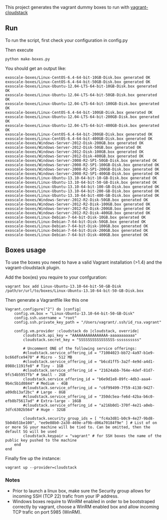 This project generates the vagrant dummy boxes to run with 
[vagrant-cloudstack](https://github.com/klarna/vagrant-cloudstack)

## Run

To run the script, first check your configuration in config.py

Then execute

    python make-boxes.py

You should get an output like:

    exoscale-boxes/Linux-CentOS-6.4-64-bit-10GB-Disk.box generated OK
    exoscale-boxes/Linux-CentOS-6.4-64-bit-50GB-Disk.box generated OK
    exoscale-boxes/Linux-Ubuntu-12.04-LTS-64-bit-10GB-Disk.box generated OK
    exoscale-boxes/Linux-Ubuntu-12.04-LTS-64-bit-50GB-Disk.box generated OK
    exoscale-boxes/Linux-Ubuntu-12.04-LTS-64-bit-100GB-Disk.box generated OK
    exoscale-boxes/Linux-CentOS-6.4-64-bit-100GB-Disk.box generated OK
    exoscale-boxes/Linux-Ubuntu-12.04-LTS-64-bit-200GB-Disk.box generated OK
    exoscale-boxes/Linux-Ubuntu-12.04-LTS-64-bit-400GB-Disk.box generated OK
    exoscale-boxes/Linux-CentOS-6.4-64-bit-200GB-Disk.box generated OK
    exoscale-boxes/Linux-CentOS-6.4-64-bit-400GB-Disk.box generated OK
    exoscale-boxes/Windows-Server-2012-Disk-200GB.box generated OK
    exoscale-boxes/Windows-Server-2012-Disk-50GB.box generated OK
    exoscale-boxes/Windows-Server-2012-Disk-100GB.box generated OK
    exoscale-boxes/Windows-Server-2012-Disk-400GB.box generated OK
    exoscale-boxes/Windows-Server-2008-R2-SP1-50GB-Disk.box generated OK
    exoscale-boxes/Windows-Server-2008-R2-SP1-100GB-Disk.box generated OK
    exoscale-boxes/Windows-Server-2008-R2-SP1-200GB-Disk.box generated OK
    exoscale-boxes/Windows-Server-2008-R2-SP1-400GB-Disk.box generated OK
    exoscale-boxes/Linux-Ubuntu-13.10-64-bit-10-GB-Disk.box generated OK
    exoscale-boxes/Linux-Ubuntu-13.10-64-bit-50-GB-Disk.box generated OK
    exoscale-boxes/Linux-Ubuntu-13.10-64-bit-100-GB-Disk.box generated OK
    exoscale-boxes/Linux-Ubuntu-13.10-64-bit-200-GB-Disk.box generated OK
    exoscale-boxes/Linux-Ubuntu-13.10-64-bit-400-GB-Disk.box generated OK
    exoscale-boxes/Windows-Server-2012-R2-Disk-50GB.box generated OK
    exoscale-boxes/Windows-Server-2012-R2-Disk-100GB.box generated OK
    exoscale-boxes/Windows-Server-2012-R2-Disk-200GB.box generated OK
    exoscale-boxes/Windows-Server-2012-R2-Disk-400GB.box generated OK
    exoscale-boxes/Linux-Debian-7-64-bit-Disk-10GB.box generated OK
    exoscale-boxes/Linux-Debian-7-64-bit-Disk-50GB.box generated OK
    exoscale-boxes/Linux-Debian-7-64-bit-Disk-100GB.box generated OK
    exoscale-boxes/Linux-Debian-7-64-bit-Disk-200GB.box generated OK
    exoscale-boxes/Linux-Debian-7-64-bit-Disk-400GB.box generated OK

## Boxes usage

To use the boxes you need to have a valid Vagrant installation (>1.4)
and the vagrant-cloudstack plugin.

Add the box(es) you require to your confguration:

    vagrant box add Linux-Ubuntu-13.10-64-bit-50-GB-Disk /path/or/url/to/boxes/Linux-Ubuntu-13.10-64-bit-50-GB-Disk.box

Then generate a Vagrantfile like this one

    Vagrant.configure("2") do |config|
        config.vm.box = "Linux-Ubuntu-13.10-64-bit-50-GB-Disk"
        config.ssh.username = "root"
        config.ssh.private_key_path = "/Users/vagrant/.ssh/id_rsa.vagrant"

        config.vm.provider :cloudstack do |cloudstack, override|
            cloudstack.api_key = "AAAAAAAAAAAAAAAA-aaaaaaaaaaa"
            cloudstack.secret_key = "SSSSSSSSSSSSSSSS-ssssssssss"

            # Uncomment ONE of the following service offerings:
            #cloudstack.service_offering_id = "71004023-bb72-4a97-b1e9-bc66dfce9470" # Micro - 512 MB
            #cloudstack.service_offering_id = "b6cd1ff5-3a2f-4e9d-a4d1-8988c1191fe8" # Tiny - 1GB
            #cloudstack.service_offering_id = "21624abb-764e-4def-81d7-9fc54b5957fb" # Small - 2GB
            cloudstack.service_offering_id = "b6e9d1e8-89fc-4db3-aaa4-9b4c5b1d0844" # Medium - 4GB
            #cloudstack.service_offering_id = "c6f99499-7f59-4138-9427-a09db13af2bc" # Large - 8GB
            #cloudstack.service_offering_id = "350dc5ea-fe6d-42ba-b6c0-efb8b75617ad" # Extra-large - 16GB
            #cloudstack.service_offering_id = "a216b0d1-370f-4e21-a0eb-3dfc6302b564" # Huge - 32GB

            cloudstack.security_group_ids = [ "fc4a3d81-b0c9-4e27-9bd8-5b04b51be100", "ee9e08b0-2a30-469e-af9b-d06a70184f9e" ] # List of on or more SG your machine will be tied to. Can be omitted, then the default SG will be used
            cloudstack.keypair = "vagrant" # for SSH boxes the name of the public key pushed to the machine
        end
    end
   
Finally fire up the instance:

    vagrant up --provider=cloudstack

### Notes

* Prior to launch a linux box, make sure the Security group allows for incoming SSH (TCP 22) trafic from your IP address.
* Windows boxes require to WinRM enabled in order to be bootstraped correctly by vagrant, choose a WinRM enabled box and allow incoming TCP trafic on port 5985 (WinRM).

